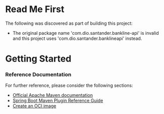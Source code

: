 # Read Me First
The following was discovered as part of building this project:

* The original package name 'com.dio.santander.bankline-api' is invalid and this project uses 'com.dio.santander.banklineapi' instead.

# Getting Started

### Reference Documentation
For further reference, please consider the following sections:

* [Official Apache Maven documentation](https://maven.apache.org/guides/index.html)
* [Spring Boot Maven Plugin Reference Guide](https://docs.spring.io/spring-boot/docs/2.7.2/maven-plugin/reference/html/)
* [Create an OCI image](https://docs.spring.io/spring-boot/docs/2.7.2/maven-plugin/reference/html/#build-image)

